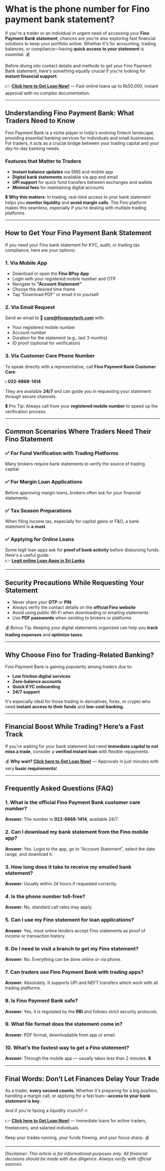 # What is the phone number for Fino payment bank statement?

If you're a trader or an individual in urgent need of accessing your **Fino Payment Bank statement**, chances are you're also exploring fast financial solutions to keep your portfolio active. Whether it's for accounting, trading balances, or compliance—having **quick access to your statement** is essential. 💰

Before diving into contact details and methods to get your Fino Payment Bank statement, here's something equally crucial if you're looking for **instant financial support**:

👉 **[Click here to Get Loan Now!](https://buolnd.com/VoCS?sub1=sub1&sub2=sub2&sub3=sub3&sub4=sub4&sub5=sub5)** — Fast online loans up to ₨50,000, instant approval with no complex documentation.

---

## Understanding Fino Payment Bank: What Traders Need to Know

Fino Payment Bank is a niche player in India's evolving fintech landscape, providing essential banking services for individuals and small businesses. For traders, it acts as a crucial bridge between your trading capital and your day-to-day banking needs.

### Features that Matter to Traders

- **Instant balance updates** via SMS and mobile app
- **Digital bank statements** available via app and email
- **UPI support** for quick fund transfers between exchanges and wallets
- **Minimal fees** for maintaining digital accounts

💲 **Why this matters**: In trading, real-time access to your bank statement helps you **monitor liquidity** and **avoid margin calls**. The Fino platform makes this seamless, especially if you're dealing with multiple trading platforms.

---

## How to Get Your Fino Payment Bank Statement

If you need your Fino bank statement for KYC, audit, or trading tax compliance, here are your options:

### 1. Via Mobile App

- Download or open the **Fino BPay App**
- Login with your registered mobile number and OTP
- Navigate to **"Account Statement"**
- Choose the desired time frame
- Tap “Download PDF” or email it to yourself

### 2. Via Email Request

Send an email to 📧 **care@finopaytech.com** with:

- Your registered mobile number
- Account number
- Duration for the statement (e.g., last 3 months)
- ID proof (optional for verification)

### 3. Via Customer Care Phone Number

To speak directly with a representative, call **Fino Payment Bank Customer Care**:

📞 **022-6868-1414**

They are available **24/7** and can guide you in requesting your statement through secure channels.

💲 Pro Tip: Always call from your **registered mobile number** to speed up the verification process.

---

## Common Scenarios Where Traders Need Their Fino Statement

### ✅ For Fund Verification with Trading Platforms

Many brokers require bank statements to verify the source of trading capital.

### ✅ For Margin Loan Applications

Before approving margin loans, brokers often ask for your financial statements.

### ✅ Tax Season Preparations

When filing income tax, especially for capital gains or F&O, a bank statement is **a must**.

### ✅ Applying for Online Loans

Some legit loan apps ask for **proof of bank activity** before disbursing funds. Here's a useful guide:  
👉 **[Legit online Loan Apps in Sri Lanka](https://github.com/BestOnlineLoan/Legit-Online-Loans-Sri-Lanka/blob/main/Best%20Loan%20Apps%20in%20Sri%20Lanka%20%E2%80%93%20Instant%20Cash%20%26%20Fast%20Approval.md)**

---

## Security Precautions While Requesting Your Statement

- Never share your **OTP** or **PIN**
- Always verify the contact details on the **official Fino website**
- Avoid using public Wi-Fi when downloading or emailing statements
- Use **PDF passwords** when sending to brokers or platforms

💰 Bonus Tip: Keeping your digital statements organized can help you **track trading expenses** and **optimize taxes**.

---

## Why Choose Fino for Trading-Related Banking?

Fino Payment Bank is gaining popularity among traders due to:

- **Low friction digital services**
- **Zero-balance accounts**
- **Quick KYC onboarding**
- **24/7 support**

It's especially ideal for those trading in derivatives, forex, or crypto who need **instant access to their funds** and **low-cost banking.**

---

## Financial Boost While Trading? Here’s a Fast Track

If you're waiting for your bank statement but need **immediate capital to not miss a trade**, consider a **verified instant loan** with flexible repayments.

💰 **Why wait? [Click here to Get Loan Now!](https://buolnd.com/VoCS?sub1=sub1&sub2=sub2&sub3=sub3&sub4=sub4&sub5=sub5)** — Approvals in just minutes with very **basic requirements**!

---

## Frequently Asked Questions (FAQ)

### 1. What is the official Fino Payment Bank customer care number?
**Answer**: The number is **022-6868-1414**, available 24/7.

### 2. Can I download my bank statement from the Fino mobile app?
**Answer**: Yes. Login to the app, go to "Account Statement", select the date range, and download it.

### 3. How long does it take to receive my emailed bank statement?
**Answer**: Usually within 24 hours if requested correctly.

### 4. Is the phone number toll-free?
**Answer**: No, standard call rates may apply.

### 5. Can I use my Fino statement for loan applications?
**Answer**: Yes, most online lenders accept Fino statements as proof of income or transaction history.

### 6. Do I need to visit a branch to get my Fino statement?
**Answer**: No. Everything can be done online or via phone.

### 7. Can traders use Fino Payment Bank with trading apps?
**Answer**: Absolutely. It supports UPI and NEFT transfers which work with all trading platforms.

### 8. Is Fino Payment Bank safe?
**Answer**: Yes, it is regulated by the **RBI** and follows strict security protocols.

### 9. What file format does the statement come in?
**Answer**: PDF format, downloadable from app or email.

### 10. What’s the fastest way to get a Fino statement?
**Answer**: Through the mobile app — usually takes less than 2 minutes. 💲

---

## Final Words: Don’t Let Finances Delay Your Trade

As a trader, **every second counts**. Whether it's preparing for a big position, handling a margin call, or applying for a fast loan—**access to your bank statement is key**.

And if you're facing a liquidity crunch? 🔥

👉 **[Click here to Get Loan Now!](https://buolnd.com/VoCS?sub1=sub1&sub2=sub2&sub3=sub3&sub4=sub4&sub5=sub5)** — Immediate loans for active traders, freelancers, and salaried individuals.

Keep your trades running, your funds flowing, and your focus sharp. 💰

---

*Disclaimer: This article is for informational purposes only. All financial decisions should be made with due diligence. Always verify with official sources.*
